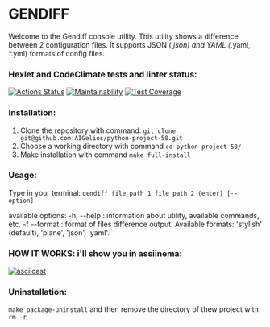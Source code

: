 # GENDIFF
Welcome to the Gendiff console utility.
This utility shows a difference between 2 configuration files.
It supports JSON (*.json) and YAML (*.yaml, *.yml) formats of config files.

### Hexlet and CodeClimate tests and linter status:
[![Actions Status](https://github.com/AIGelios/python-project-50/actions/workflows/hexlet-check.yml/badge.svg)](https://github.com/AIGelios/python-project-50/actions)
[![Maintainability](https://api.codeclimate.com/v1/badges/24b07c2c9d3dbe3b4547/maintainability)](https://codeclimate.com/github/AIGelios/python-project-50/maintainability)
[![Test Coverage](https://api.codeclimate.com/v1/badges/24b07c2c9d3dbe3b4547/test_coverage)](https://codeclimate.com/github/AIGelios/python-project-50/test_coverage)

### Installation:
1. Clone the repository with command: ```git clone git@github.com:AIGelios/python-project-50.git```
2. Choose a working directory with command ```cd python-project-50/```
3. Make installation with command ```make full-install```

### Usage:
Type in your terminal:
```gendiff file_path_1 file_path_2 (enter) [--option]```

available options:
-h, --help : information about utility, available commands, etc.
-f --format : format of files difference output. Available formats: 'stylish' (default), 'plane', 'json', 'yaml'. 

### HOW IT WORKS: i'll show you in assiinema:
[![asciicast](https://asciinema.org/a/641475.svg)](https://asciinema.org/a/641475)

### Uninstallation:
```make package-uninstall```
and then remove the directory of thew project with ```rm -r```




